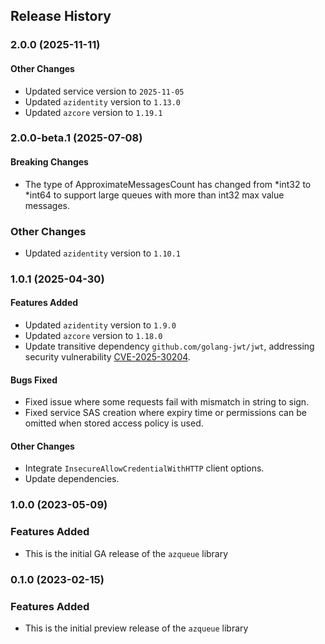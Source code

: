 ## Release History

### 2.0.0 (2025-11-11)

#### Other Changes
* Updated service version to `2025-11-05`
* Updated `azidentity` version to `1.13.0`
* Updated `azcore` version to `1.19.1`

### 2.0.0-beta.1 (2025-07-08)

#### Breaking Changes
* The type of ApproximateMessagesCount has changed from *int32 to *int64 to support large queues with more than int32 max value messages.

### Other Changes
* Updated `azidentity` version to `1.10.1`

### 1.0.1 (2025-04-30)

#### Features Added
* Updated `azidentity` version to `1.9.0`
* Updated `azcore` version to `1.18.0`
* Update transitive dependency `github.com/golang-jwt/jwt`, addressing security vulnerability [CVE-2025-30204](https://cve.mitre.org/cgi-bin/cvename.cgi?name=CVE-2025-30204).

#### Bugs Fixed
* Fixed issue where some requests fail with mismatch in string to sign.
* Fixed service SAS creation where expiry time or permissions can be omitted when stored access policy is used.

#### Other Changes
* Integrate `InsecureAllowCredentialWithHTTP` client options.
* Update dependencies.

### 1.0.0 (2023-05-09)

### Features Added

* This is the initial GA release of the `azqueue` library


### 0.1.0 (2023-02-15)

### Features Added

* This is the initial preview release of the `azqueue` library
